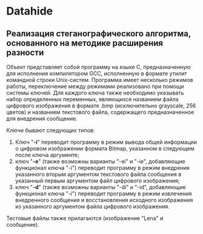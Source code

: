 # Datahide
## Реализация стеганографического алгоритма, основанного на методике расширения разности

Объект представляет собой программу на языке C, предназначенную для исполнения компилятором GCC, 
исполненную в формате утилит командной строки Unix-систем. Программа имеет несколько 
режимов работы, переключение между режимами реализовано при помощи системы ключей. Для каждого ключа 
также необходимо указывать набор определенных переменных, являющихся названием файла цифрового 
изображения в формате .bmp (исключительно grayscale, 256 цветов) и названием текстового файла, 
содержащего предназначенное для внедрения сообщение.

Ключи бывают следующих типов:

1. Ключ "**-i**" переводит программу в режим вывода общей информации о цифровом изображении формата 
Bitmap, указанном в следующем после ключа аргументе;
2. ключ "**-e**" (также возможны варианты "-ei" и "-ie", добавляющие функционал ключа "-i") переводит 
программу в режим внедрения указанного вторым аргументом текстового файла сообщения в указанный 
первым аргументом файл цифрового изображения;
3. ключ "**-d**" (также возможны варианты "-di" и "-id", добавляющие функционал ключа "-i") переводит 
программу в режим извлечения внедренного сообщения и восстановления исходного изображения из 
указанного аргументом файла цифрового изображения.

Тестовые файлы также прилагаются (изображение "Lena" и сообщение).

